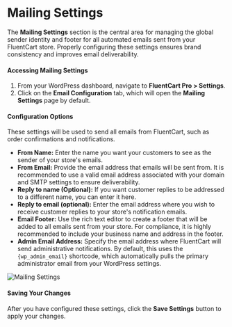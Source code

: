 # Mailing Settings

The **Mailing Settings** section is the central area for managing the global sender identity and footer for all automated emails sent from your FluentCart store. Properly configuring these settings ensures brand consistency and improves email deliverability.

#### Accessing Mailing Settings

1.  From your WordPress dashboard, navigate to **FluentCart Pro > Settings**.
2.  Click on the **Email Configuration** tab, which will open the **Mailing Settings** page by default.

#### Configuration Options

These settings will be used to send all emails from FluentCart, such as order confirmations and notifications.

* **From Name:** Enter the name you want your customers to see as the sender of your store's emails.
* **From Email:** Provide the email address that emails will be sent from. It is recommended to use a valid email address associated with your domain and SMTP settings to ensure deliverability.
* **Reply to name (Optional):** If you want customer replies to be addressed to a different name, you can enter it here.
* **Reply to email (optional):** Enter the email address where you wish to receive customer replies to your store's notification emails.
* **Email Footer:** Use the rich text editor to create a footer that will be added to all emails sent from your store. For compliance, it is highly recommended to include your business name and address in the footer.
* **Admin Email Address:** Specify the email address where FluentCart will send administrative notifications. By default, this uses the `{wp_admin_email}` shortcode, which automatically pulls the primary administrator email from your WordPress settings.

![Mailing Settings](/images/settings-configuration/email-notifications/mailing-settings.png)

#### Saving Your Changes

After you have configured these settings, click the **Save Settings** button to apply your changes.
